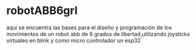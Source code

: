 # robotABB6grl
aqui se encuentra las bases para el diseño y programación de los movimientos de un robot abb de 6 grados de libertad,utilizando joysticks virtuales en blink y como micro controlador un esp32
